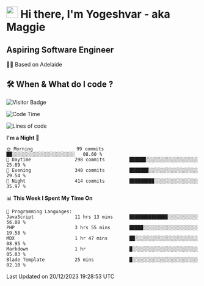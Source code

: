 <h1><img src="https://emojis.slackmojis.com/emojis/images/1531849430/4246/blob-sunglasses.gif?1531849430" width="30"/> Hi there, I'm Yogeshvar - aka Maggie</h1>

## Aspiring Software Engineer
🏂🏻  Based on Adelaide 

## 🛠 When & What do I code ?  

![Visitor Badge](https://visitor-badge.feriirawann.repl.co?username=yogeshvar&repo=yogeshvar&label=Visitors&style=plastic&color=%23457BFF&contentType=svg)

<!--START_SECTION:waka-->
![Code Time](http://img.shields.io/badge/Code%20Time-2%2C436%20hrs%2035%20mins-blue)

![Lines of code](https://img.shields.io/badge/From%20Hello%20World%20I%27ve%20Written-4.0%20million%20lines%20of%20code-blue)

**I'm a Night 🦉** 

```text
🌞 Morning                99 commits          ██░░░░░░░░░░░░░░░░░░░░░░░   08.60 % 
🌆 Daytime                298 commits         ██████░░░░░░░░░░░░░░░░░░░   25.89 % 
🌃 Evening                340 commits         ███████░░░░░░░░░░░░░░░░░░   29.54 % 
🌙 Night                  414 commits         █████████░░░░░░░░░░░░░░░░   35.97 % 
```


📊 **This Week I Spent My Time On** 

```text
💬 Programming Languages: 
JavaScript               11 hrs 13 mins      ██████████████░░░░░░░░░░░   56.08 % 
PHP                      3 hrs 55 mins       █████░░░░░░░░░░░░░░░░░░░░   19.58 % 
MDX                      1 hr 47 mins        ██░░░░░░░░░░░░░░░░░░░░░░░   08.95 % 
Markdown                 1 hr                █░░░░░░░░░░░░░░░░░░░░░░░░   05.03 % 
Blade Template           25 mins             █░░░░░░░░░░░░░░░░░░░░░░░░   02.10 % 
```


 Last Updated on 20/12/2023 19:28:53 UTC
<!--END_SECTION:waka-->
